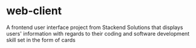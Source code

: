 # web-client
A frontend user interface project from Stackend Solutions that displays users' information with regards to their coding and software development skill set in the form of cards
